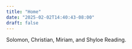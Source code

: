 ```yaml
---
title: "Home"
date: "2025-02-02T14:40:43-08:00"
draft: false
---
```


Solomon, Christian, Miriam, and Shyloe Reading.
